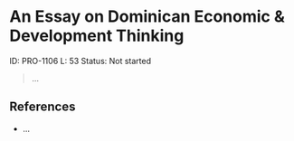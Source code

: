 # An Essay on Dominican Economic & Development Thinking

ID: PRO-1106
L: 53
Status: Not started

> …
> 

## References

- …